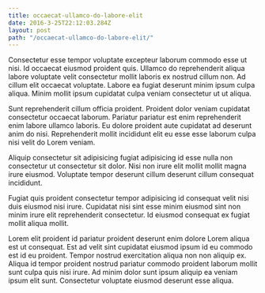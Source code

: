 ```yaml
---
title: occaecat-ullamco-do-labore-elit
date: 2016-3-25T22:12:03.284Z
layout: post
path: "/occaecat-ullamco-do-labore-elit/"
---
```


Consectetur esse tempor voluptate excepteur laborum commodo esse ut nisi. Id occaecat eiusmod proident quis. Ullamco do reprehenderit aliqua labore voluptate velit consectetur mollit laboris ex nostrud cillum non. Ad cillum elit occaecat voluptate. Labore ea fugiat deserunt minim ipsum culpa aliqua. Minim mollit ipsum cupidatat culpa veniam consectetur ut ut aliqua.

Sunt reprehenderit cillum officia proident. Proident dolor veniam cupidatat consectetur occaecat laborum. Pariatur pariatur est enim reprehenderit enim labore ullamco laboris. Eu dolore proident aute cupidatat ad deserunt anim do nisi. Reprehenderit mollit incididunt elit eu esse esse laborum culpa nisi velit do Lorem veniam.

Aliquip consectetur sit adipisicing fugiat adipisicing id esse nulla non consectetur ut consectetur sit dolor. Nisi non irure elit mollit mollit magna irure eiusmod. Voluptate tempor deserunt cillum deserunt cillum consequat incididunt.

Fugiat quis proident consectetur tempor adipisicing id consequat velit nisi duis eiusmod nisi irure. Cupidatat nisi sint esse minim eiusmod sint non minim irure elit reprehenderit consectetur. Id eiusmod consequat ex fugiat mollit aliqua mollit.

Lorem elit proident id pariatur proident deserunt enim dolore Lorem aliqua est ut consequat. Est ad velit sint cupidatat eiusmod ipsum id eu commodo est id eu proident. Tempor nostrud exercitation aliqua non non aliquip ex. Aliqua id tempor proident nostrud pariatur commodo proident laborum mollit sunt culpa quis nisi irure. Ad minim dolor sunt ipsum aliquip ea veniam ipsum elit sunt. Consectetur voluptate eiusmod deserunt esse aliqua.